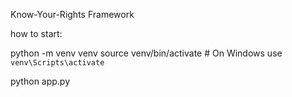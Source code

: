 Know-Your-Rights Framework

how to start:

python -m venv venv
source venv/bin/activate  # On Windows use `venv\Scripts\activate`

python app.py
